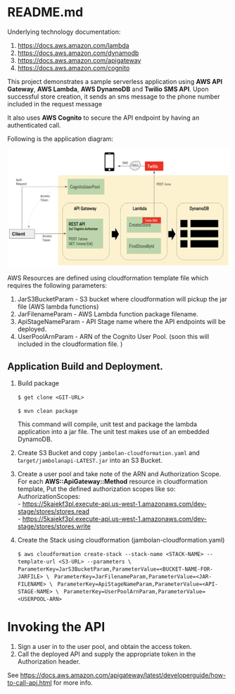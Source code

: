 # README.md

Underlying technology documentation:

1. https://docs.aws.amazon.com/lambda
2. https://docs.aws.amazon.com/dynamodb
3. https://docs.aws.amazon.com/apigateway
4. https://docs.aws.amazon.com/cognito

This project demonstrates a sample serverless application using **AWS API Gateway**, **AWS Lambda**, **AWS DynamoDB**
and **Twilio SMS API**.  Upon successful store creation, it sends an sms message to the phone number included in the
request message
  
It also uses **AWS Cognito** to secure the API endpoint by having an authenticated call.  

Following is the application diagram:  

![TD Image](appdesign.png)

AWS Resources are defined using cloudformation template file which requires the following parameters:
1.  JarS3BucketParam - S3 bucket where cloudformation will pickup the jar file (AWS lambda functions)
2.  JarFilenameParam - AWS Lambda function package filename.
3.  ApiStageNameParam - API Stage name where the API endpoints will be deployed.
4.  UserPoolArnParam - ARN of the Cognito User Pool.  (soon this will included in the cloudformation file.
)
## Application Build and Deployment.

1. Build package  

    `$ get clone <GIT-URL>`
    
    `$ mvn clean package`

    This command will compile, unit test and package the lambda application into a jar file.  The unit test makes use of an embedded DynamoDB.

2. Create S3 Bucket and copy `jambolan-cloudformation.yaml` and t`arget/jambolanapi-LATEST.jar` into an S3 Bucket.

3. Create a user pool and take note of the ARN and Authorization Scope.  For each **AWS::ApiGateway::Method** resource in cloudformation template,  Put the defined authorization scopes like so:\
    AuthorizationScopes:\
        - https://5kaiekf3pl.execute-api.us-west-1.amazonaws.com/dev-stage/stores/stores.read \
        - https://5kaiekf3pl.execute-api.us-west-1.amazonaws.com/dev-stage/stores/stores.write  

4.  Create the Stack using cloudformation (jambolan-cloudformation.yaml) 

    `$ aws cloudformation create-stack --stack-name <STACK-NAME> --template-url <S3-URL> --parameters \ `
    `ParameterKey=JarS3BucketParam,ParameterValue=<BUCKET-NAME-FOR-JARFILE> \ `
    `ParameterKey=JarFilenameParam,ParameterValue=<JAR-FILENAME> \ `
    `ParameterKey=ApiStageNameParam,ParameterValue=<API-STAGE-NAME> \ `
    `ParameterKey=UserPoolArnParam,ParameterValue=<USERPOOL-ARN>`

# Invoking the API

1.  Sign a user in to the user pool, and obtain the access token. 
2.  Call the deployed API and supply the appropriate token in the Authorization header.

See https://docs.aws.amazon.com/apigateway/latest/developerguide/how-to-call-api.html for more info.